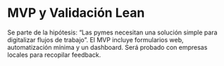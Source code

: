 # MVP y Validación Lean

Se parte de la hipótesis: “Las pymes necesitan una solución simple para digitalizar flujos de trabajo”. El MVP incluye formularios web, automatización mínima y un dashboard. Será probado con empresas locales para recopilar feedback.
